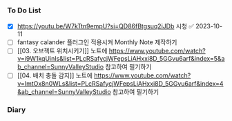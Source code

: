 ### To Do List
- [x] https://youtu.be/W7kTtn9empU?si=QD86fBtgsuq2iJDb 시청 ✅ 2023-10-11
- [ ] fantasy calander 플러그인 적용시켜 Monthly Note 제작하기
- [ ]  [[03. 오브젝트 위치시키기]] 노트에  https://www.youtube.com/watch?v=i9W1kqUinIs&list=PLcRSafycjWFepsLiAHxxi8D_5GGvu6arf&index=5&ab_channel=SunnyValleyStudio 참고하여 필기하기
- [ ] [[04. 배치 충돌 감지]] 노트에 https://www.youtube.com/watch?v=ImtOx8n0WLs&list=PLcRSafycjWFepsLiAHxxi8D_5GGvu6arf&index=4&ab_channel=SunnyValleyStudio 참고하여 필기하기
### Diary
